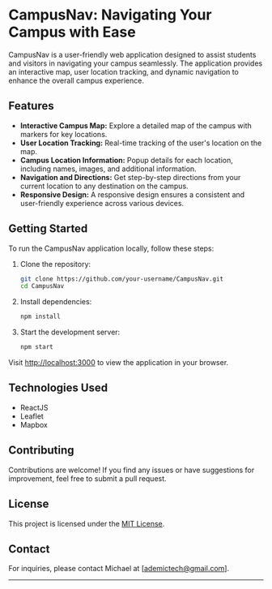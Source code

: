 # CampusNav: Navigating Your Campus with Ease

CampusNav is a user-friendly web application designed to assist students and visitors in navigating your campus seamlessly. The application provides an interactive map, user location tracking, and dynamic navigation to enhance the overall campus experience.

## Features

- **Interactive Campus Map:** Explore a detailed map of the campus with markers for key locations.
- **User Location Tracking:** Real-time tracking of the user's location on the map.
- **Campus Location Information:** Popup details for each location, including names, images, and additional information.
- **Navigation and Directions:** Get step-by-step directions from your current location to any destination on the campus.
- **Responsive Design:** A responsive design ensures a consistent and user-friendly experience across various devices.

## Getting Started

To run the CampusNav application locally, follow these steps:

1. Clone the repository:

   ```bash
   git clone https://github.com/your-username/CampusNav.git
   cd CampusNav
   ```

2. Install dependencies:

   ```bash
   npm install
   ```

3. Start the development server:

   ```bash
   npm start
   ```

Visit [http://localhost:3000](http://localhost:3000) to view the application in your browser.

## Technologies Used

- ReactJS
- Leaflet
- Mapbox

## Contributing

Contributions are welcome! If you find any issues or have suggestions for improvement, feel free to submit a pull request.

## License

This project is licensed under the [MIT License](LICENSE.md).

## Contact

For inquiries, please contact Michael at [ademictech@gmail.com].

---